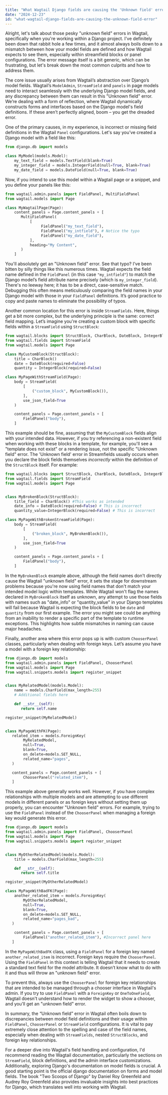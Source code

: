 ```yaml
---
title: "What Wagtail Django fields are causing the 'Unknown field' error?"
date: "2024-12-23"
id: "what-wagtail-django-fields-are-causing-the-unknown-field-error"
---
```


Alright, let's talk about those pesky "unknown field" errors in Wagtail, specifically when you're working within a Django project. I've definitely been down that rabbit hole a few times, and it almost always boils down to a mismatch between how your model fields are defined and how Wagtail expects to see them, especially within streamfield blocks or panel configurations. The error message itself is a bit generic, which can be frustrating, but let's break down the most common culprits and how to address them.

The core issue usually arises from Wagtail’s abstraction over Django’s model fields. Wagtail’s `ModelAdmin`, `StreamField` and `panels` in page models need to interact seamlessly with the underlying Django model fields, and any discrepancy between them can result in this "Unknown field" error. We’re dealing with a form of reflection, where Wagtail dynamically constructs forms and interfaces based on the Django model's field definitions. If these aren’t perfectly aligned, boom – you get the dreaded error.

One of the primary causes, in my experience, is incorrect or missing field definitions in the Wagtail `Panel` configurations. Let's say you’ve created a Django model with a field like this:

```python
from django.db import models

class MyModel(models.Model):
    my_text_field = models.TextField(blank=True)
    my_integer_field = models.IntegerField(null=True, blank=True)
    my_date_field = models.DateField(null=True, blank=True)
```

Now, if you intend to use this model within a Wagtail page or a snippet, and you define your panels like this:

```python
from wagtail.admin.panels import FieldPanel, MultiFieldPanel
from wagtail.models import Page

class MyWagtailPage(Page):
    content_panels = Page.content_panels + [
       MultiFieldPanel(
           [
                FieldPanel("my_text_field"),
                FieldPanel("my_intfield"), # Notice the typo
                FieldPanel("my_date_field"),
           ],
           heading="My Content",
       )
    ]
```

You'll absolutely get an "Unknown field" error. See that typo? I’ve been bitten by silly things like this numerous times. Wagtail expects the field name defined in the `FieldPanel` (in this case `"my_intfield"`) to match the Django model’s field attribute name precisely (which is `my_integer_field`). There's no leeway here; it has to be a direct, case-sensitive match. Debugging this often means meticulously comparing the field names in your Django model with those in your `FieldPanel` definitions. It’s good practice to copy and paste names to eliminate the possibility of typos.

Another common location for this error is inside `StreamFields`. Here, things get a bit more complex, but the underlying principle is the same: correct field mapping. Let’s imagine you're creating a custom block with specific fields within a `StreamField` using `StructBlock`:

```python
from wagtail.blocks import StructBlock, CharBlock, DateBlock, IntegerBlock, StreamBlock
from wagtail.fields import StreamField
from wagtail.models import Page

class MyCustomBlock(StructBlock):
    title = CharBlock()
    date = DateBlock(required=False)
    quantity = IntegerBlock(required=False)

class MyPageWithStreamField(Page):
    body = StreamField(
        [
            ("custom_block", MyCustomBlock()),
        ],
        use_json_field=True
    )

    content_panels = Page.content_panels + [
        FieldPanel("body"),
    ]
```

This example should be fine, assuming that the `MyCustomBlock` fields align with your intended data. However, if you try referencing a non-existent field when working with these blocks in a template, for example, you'll see a "template does not exist" or a rendering issue, not the specific "Unknown field" error. The 'Unknown field' error in Streamfields usually occurs when you declare the block fields themselves *incorrectly* within the definition of the `StructBlock` itself. For example:

```python
from wagtail.blocks import StructBlock, CharBlock, DateBlock, IntegerBlock
from wagtail.fields import StreamField
from wagtail.models import Page


class MyBrokenBlock(StructBlock):
    title_field = CharBlock() #This works as intended
    date_info = DateBlock(required=False) # This is incorrect
    quantity_value=IntegerBlock(required=False) # This is incorrect

class MyPageWithBrokenStreamField(Page):
    body = StreamField(
        [
            ("broken_block", MyBrokenBlock()),
        ],
        use_json_field=True
    )

    content_panels = Page.content_panels + [
        FieldPanel("body"),
    ]
```

In the `MyBrokenBlock` example above, although the field names don't directly cause the Wagtail "unknown field" error, it sets the stage for downstream problems because you're now using field names that don't match your intended model logic within templates. While Wagtail won't flag the names declared in `MyBrokenBlock` itself as unknown, any attempt to use those fields with names such as "date_info" or "quantity_value" in your Django templates will fail because Wagtail is expecting the block fields to be `date` and `quantity` from our first example. The error you might see could be anything from an inability to render a specific part of the template to runtime exceptions. This highlights how subtle mismatches in naming can cause major headaches.

Finally, another area where this error pops up is with custom `ChooserPanel` classes, particularly when dealing with foreign keys. Let’s assume you have a model with a foreign key relationship:

```python
from django.db import models
from wagtail.admin.panels import FieldPanel, ChooserPanel
from wagtail.models import Page
from wagtail.snippets.models import register_snippet


class MyRelatedModel(models.Model):
    name = models.CharField(max_length=255)
    # Additional fields here

    def __str__(self):
       return self.name

register_snippet(MyRelatedModel)


class MyPageWithFK(Page):
   related_item = models.ForeignKey(
        MyRelatedModel,
        null=True,
        blank=True,
        on_delete=models.SET_NULL,
        related_name="pages",
   )

   content_panels = Page.content_panels + [
        ChooserPanel("related_item"),
   ]
```

This example above generally works well. However, if you have complex relationships with multiple models and are attempting to use different models in different panels or as foreign keys without setting them up properly, you can encounter "Unknown field" errors. For example, trying to use the `FieldPanel` instead of the `ChooserPanel` when managing a foreign key would generate this error.

```python
from django.db import models
from wagtail.admin.panels import FieldPanel, ChooserPanel
from wagtail.models import Page
from wagtail.snippets.models import register_snippet


class MyOtherRelatedModel(models.Model):
    title = models.CharField(max_length=255)

    def __str__(self):
       return self.title

register_snippet(MyOtherRelatedModel)

class MyPageWithBadFK(Page):
    another_related_item = models.ForeignKey(
        MyOtherRelatedModel,
        null=True,
        blank=True,
        on_delete=models.SET_NULL,
        related_name="pages_bad",
   )

    content_panels = Page.content_panels + [
        FieldPanel("another_related_item"), #Incorrect panel here
   ]
```

In the `MyPageWithBadFK` class, using a `FieldPanel` for a foreign key named `another_related_item` is incorrect. Foreign keys require the `ChooserPanel`. Using the `FieldPanel` in this context is telling Wagtail that it needs to create a standard text field for the model attribute. It doesn’t know what to do with it and thus will throw an "unknown field" error.

To prevent this, always use the `ChooserPanel` for foreign key relationships that are intended to be managed through a chooser interface in Wagtail's admin. If you try to use `FieldPanel` with a `ForeignKey` or `OneToOneField`, Wagtail doesn't understand how to render the widget to show a chooser, and you'll get an "unknown field" error.

In summary, the “Unknown field” error in Wagtail often boils down to discrepancies between model field definitions and their usage within `FieldPanel`, `ChooserPanel` or `StreamField` configurations. It is vital to pay extremely close attention to the spelling and case of the field names, especially when dealing with `StreamFields`, nested `StructBlocks`, and foreign key relationships.

For a deeper dive into Wagtail's field handling and configuration, I'd recommend reading the Wagtail documentation, particularly the sections on `StreamField`, block definitions, and the admin interface customizations. Additionally, exploring Django's documentation on model fields is crucial. A good starting point is the official django documentation on forms and model fields. The book "Two Scoops of Django" by Daniel Roy Greenfeld and Audrey Roy Greenfeld also provides invaluable insights into best practices for Django, which translates well into working with Wagtail.

